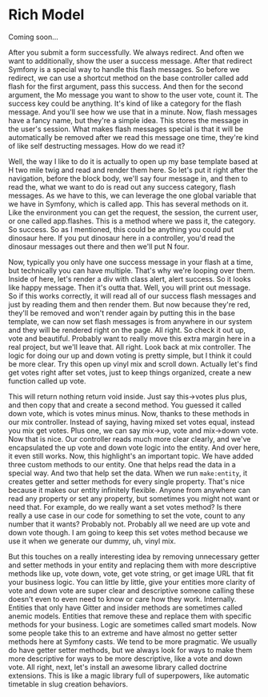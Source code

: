 # Rich Model

Coming soon...

After you submit a form successfully. We always redirect. And often we want to
additionally, show the user a success message. After that redirect Symfony is a
special way to handle this flash messages. So before we redirect, we can use a
shortcut method on the base controller called add flash for the first argument, pass
this success. And then for the second argument, the Mo message you want to show to
the user vote, count it. The success key could be anything. It's kind of like a
category for the flash message. And you'll see how we use that in a minute. Now,
flash messages have a fancy name, but they're a simple idea. This stores the message
in the user's session. What makes flash messages special is that it will be
automatically be removed after we read this message one time, they're kind of like
self destructing messages. How do we read it?

Well, the way I like to do it is actually to open up my base template based at H two
mile twig and read and render them here. So let's put it right after the navigation,
before the block body, we'll say four message in, and then to read the, what we want
to do is read out any success category, flash messages. As we have to this, we can
leverage the one global variable that we have in Symfony, which is called app. This
has several methods on it. Like the environment you can get the request, the session,
the current user, or one called app.flashes. This is a method where we pass it, the
category. So success. So as I mentioned, this could be anything you could put
dinosaur here. If you put dinosaur here in a controller, you'd read the dinosaur
messages out there and then we'll put N four.

Now, typically you only have one success message in your flash at a time, but
technically you can have multiple. That's why we're looping over them. Inside of
here, let's render a div with class alert, alert success. So it looks like happy
message. Then it's outta that. Well, you will print out message. So if this works
correctly, it will read all of our success flash messages and just by reading them
and then render them. But now because they're red, they'll be removed and won't
render again by putting this in the base template, we can now set flash messages is
from anywhere in our system and they will be rendered right on the page. All right.
So check it out up, vote and beautiful. Probably want to really move this extra
margin here in a real project, but we'll leave that. All right. Look back at mix
controller. The logic for doing our up and down voting is pretty simple, but I think
it could be more clear. Try this open up vinyl mix and scroll down. Actually let's
find get votes right after set votes, just to keep things organized, create a new
function called up vote.

This will return nothing return void inside. Just say this->votes plus plus, and then
copy that and create a second method. You guessed it called down vote, which is votes
minus minus. Now, thanks to these methods in our mix controller. Instead of saying,
having mixed set votes equal, instead you mix get votes. Plus one, we can say
mix->up, vote and mix->down vote. Now that is nice. Our controller reads much more
clear clearly, and we've encapsulated the up vote and down vote logic into the
entity. And over here, it even still works. Now, this highlight's an important topic.
We have added three custom methods to our entity. One that helps read the data in a
special way. And two that help set the data. When we run `make:entity`, it creates
getter and setter methods for every single property. That's nice because it makes our
entity infinitely flexible. Anyone from anywhere can read any property or set any
property, but sometimes you might not want or need that. For example, do we really
want a set votes method? Is there really a use case in our code for something to set
the vote, count to any number that it wants? Probably not. Probably all we need are
up vote and down vote though. I am going to keep this set votes method because we use
it when we generate our dummy, uh, vinyl mix.

But this touches on a really interesting idea by removing unnecessary getter and
setter methods in your entity and replacing them with more descriptive methods like
up, vote down, vote, get vote string, or get image URL that fit your business logic.
You can little by little, give your entities more clarity of vote and down vote are
super clear and descriptive someone calling these doesn't even to even need to know
or care how they work. Internally. Entities that only have Gitter and insider methods
are sometimes called anemic models. Entities that remove these and replace them with
specific methods for your business. Logic are sometimes called smart models. Now some
people take this to an extreme and have almost no getter setter methods here at
Symfony casts. We tend to be more pragmatic. We usually do have getter setter
methods, but we always look for ways to make them more descriptive for ways to be
more descriptive, like a vote and down vote. All right, next, let's install an
awesome library called doctrine extensions. This is like a magic library full of
superpowers, like automatic timetable in slug creation behaviors.

